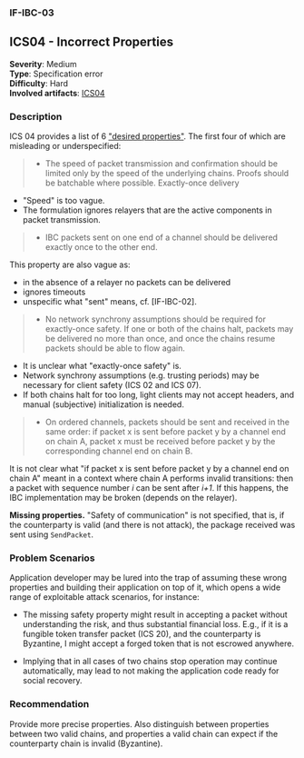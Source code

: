 
### IF-IBC-03
## ICS04 - Incorrect Properties

**Severity**: Medium  
**Type**: Specification error  
**Difficulty**: Hard   
**Involved artifacts**: [ICS04](https://github.com/cosmos/ics/tree/e01da1d1346e578297148c9833ee4412e1b2f254/spec/ics-004-channel-and-packet-semantics)   

### Description

ICS 04 provides a list of 6 ["desired properties"](https://github.com/cosmos/ics/tree/master/spec/ics-004-channel-and-packet-semantics#desired-properties).
The first four of which are misleading or underspecified:

> - The speed of packet transmission and confirmation should be limited only by the speed of the underlying chains. Proofs should be batchable where possible.
Exactly-once delivery

* "Speed" is too vague. 
* The formulation ignores relayers that are the active components in packet transmission. 

> - IBC packets sent on one end of a channel should be delivered exactly once to the other end.

This property are also vague as:

* in the absence of a relayer no packets can be delivered
* ignores timeouts
* unspecific what "sent" means, cf. [IF-IBC-02].

> - No network synchrony assumptions should be required for exactly-once safety. If one or both of the chains halt, packets may be delivered no more than once, and once the chains resume packets should be able to flow again.

* It is unclear what "exactly-once safety" is.
* Network synchrony assumptions (e.g. trusting periods) may be necessary for client safety (ICS 02 and ICS 07). 
* If both chains halt for too long, light clients may not accept headers, and manual (subjective) initialization is needed.

> - On ordered channels, packets should be sent and received in the same order: if packet x is sent before packet y by a channel end on chain A, packet x must be received before packet y by the corresponding channel end on chain B.

It is not clear what "if packet x is sent before packet y by a channel end on chain A" meant in a context where chain A performs invalid transitions: then a packet with sequence number *i* can be sent after *i+1*. If this happens, the IBC implementation may be broken (depends on the relayer).

**Missing properties.** "Safety of communication" is not specified, that is, if the counterparty is valid (and there is not attack), the package received was sent using `SendPacket`.

### Problem Scenarios

Application developer may be lured into the trap of assuming these wrong properties and building their application on 
top of it, which opens a wide range of exploitable attack scenarios, for instance:

- The missing safety property might result in accepting a packet without understanding the risk, and thus 
  substantial financial loss. E.g., if it is a fungible token transfer packet (ICS 20), and 
  the counterparty is Byzantine, I might accept a forged token that is not escrowed anywhere.

- Implying that in all cases of two chains stop operation may continue automatically, may lead to not making the 
application code ready for social recovery.


### Recommendation

Provide more precise properties. Also distinguish between properties between two valid chains, and properties a 
valid chain can expect if the counterparty chain is invalid (Byzantine).


